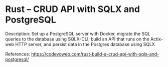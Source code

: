 # Rust – CRUD API with SQLX and PostgreSQL

Description: Set up a PostgreSQL server with Docker, migrate the SQL queries to the database using SQLX-CLI, build an API that runs on the Actix-web HTTP server, and persist data in the Postgres database using SQLX

References: https://codevoweb.com/rust-build-a-crud-api-with-sqlx-and-postgresql/